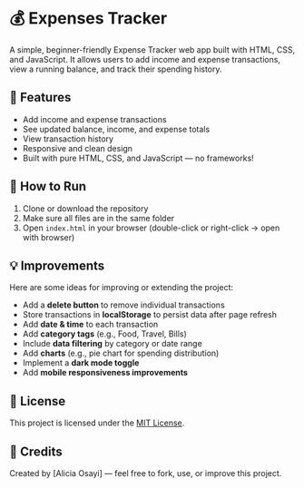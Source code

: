 # 💰 Expenses Tracker

A simple, beginner-friendly Expense Tracker web app built with HTML, CSS, and JavaScript. It allows users to add income and expense transactions, view a running balance, and track their spending history.

## 🚀 Features

- Add income and expense transactions
- See updated balance, income, and expense totals
- View transaction history
- Responsive and clean design
- Built with pure HTML, CSS, and JavaScript — no frameworks!

## 📂 How to Run

1. Clone or download the repository
2. Make sure all files are in the same folder
3. Open `index.html` in your browser (double-click or right-click → open with browser)

## 💡 Improvements

Here are some ideas for improving or extending the project:

- Add a **delete button** to remove individual transactions
- Store transactions in **localStorage** to persist data after page refresh
- Add **date & time** to each transaction
- Add **category tags** (e.g., Food, Travel, Bills)
- Include **data filtering** by category or date range
- Add **charts** (e.g., pie chart for spending distribution)
- Implement a **dark mode toggle**
- Add **mobile responsiveness improvements**

## 📄 License

This project is licensed under the [MIT License](LICENSE).

## 🙌 Credits

Created by [Alicia Osayi] — feel free to fork, use, or improve this project.
